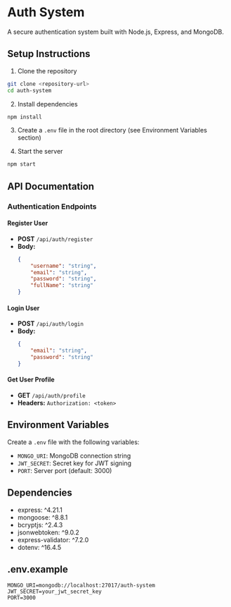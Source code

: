 # Auth System

A secure authentication system built with Node.js, Express, and MongoDB.

## Setup Instructions

1. Clone the repository
```bash
git clone <repository-url>
cd auth-system
```

2. Install dependencies
```bash
npm install
```

3. Create a `.env` file in the root directory (see Environment Variables section)

4. Start the server
```bash
npm start
```

## API Documentation

### Authentication Endpoints

#### Register User
- **POST** `/api/auth/register`
- **Body:** 
    ```json
    {
        "username": "string",
        "email": "string",
        "password": "string",
        "fullName": "string"
    }
    ```

#### Login User
- **POST** `/api/auth/login`
- **Body:**
    ```json
    {
        "email": "string",
        "password": "string"
    }
    ```

#### Get User Profile
- **GET** `/api/auth/profile`
- **Headers:** `Authorization: <token>`

## Environment Variables

Create a `.env` file with the following variables:
- `MONGO_URI`: MongoDB connection string
- `JWT_SECRET`: Secret key for JWT signing
- `PORT`: Server port (default: 3000)

## Dependencies

- express: ^4.21.1
- mongoose: ^8.8.1
- bcryptjs: ^2.4.3
- jsonwebtoken: ^9.0.2
- express-validator: ^7.2.0
- dotenv: ^16.4.5

## .env.example
```
MONGO_URI=mongodb://localhost:27017/auth-system
JWT_SECRET=your_jwt_secret_key
PORT=3000
```